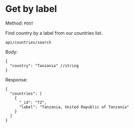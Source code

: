 # Get by label

Method: <code>POST</code>

Find country by a label from our countries list.

```
api/countries/search
```
Body:

```
{
  "country": "Tanzania" //string
}
```
Response:

```
{
  "countries": [
    {
      "_id": "TZ",
      "label": "Tanzania, United Republic of Tanzania"
    }
  ]
}
```